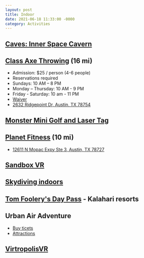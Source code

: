 ```yaml
---
layout: post
title: Indoor
date: 2021-06-18 11:33:00 -0000
category: Activities
---
```


## [Caves: Inner Space Cavern](https://innerspacecavern.com/)
## [Class Axe Throwing](https://www.classaxethrowing.com/austin/) (16 mi)

- Admission: $25 / person (4-6 people)
- Reservations required
- Sundays: 10 AM – 8 PM
- Monday – Thursday: 10 AM - 9 PM
- Friday - Saturday: 10 am - 11 PM
- [Waiver](https://waiver.smartwaiver.com/w/587ce84cd1cc7/web/)
- [2632 Ridgepoint Dr, Austin, TX 78754](https://g.page/ClassAxeAustin?share)

## [Monster Mini Golf and Laser Tag](http://www.monsterminigolf.com/locations/round-rock/)

## [Planet Fitness](https://www.planetfitness.com/gyms/austin-parmer-crossing-tx) (10 mi)

- [12611 N Mopac Expy Ste 3, Austin, TX 78727](https://goo.gl/maps/NXznCb1U8hJ5XdRj9)

## [Sandbox VR](https://sandboxvr.com/austin)
## [Skydiving indoors](https://www.iflyworld.com/)
## [Tom Foolery's Day Pass](https://www.kalahariresorts.com/texas/parks-and-passes/day-passes/tom-foolerys-day-passes/) - Kalahari resorts
## Urban Air Adventure
- [Buy ticets](https://store.urbanairparks.com/parks/d348b823-105f-48aa-9313-f390fabc9a74?_ga=2.189810857.348909843.1680014373-1933139482.1680014373&productType=Ticket)
- [Attractions](https://www.urbanair.com/texas-austin/attractions/)

## [VirtropolisVR](https://www.virtropolisvr.com/)
